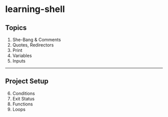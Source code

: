 # learning-shell

Topics
------
1. She-Bang & Comments
2. Quotes, Redirectors
3. Print
4. Variables
5. Inputs
-------
Project Setup
-------
6. Conditions
7. Exit Status
8. Functions
9. Loops

